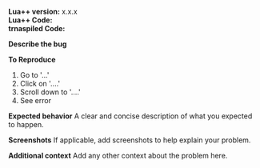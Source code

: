 **Lua++ version:** x.x.x
<br>**Lua++ Code:**
<br>**trnaspiled Code:**

**Describe the bug**

**To Reproduce**
1. Go to '...'
2. Click on '....'
3. Scroll down to '....'
4. See error

**Expected behavior**
A clear and concise description of what you expected to happen.

**Screenshots**
If applicable, add screenshots to help explain your problem.

**Additional context**
Add any other context about the problem here.
